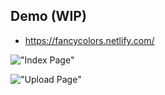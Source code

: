## Demo (WIP)

- https://fancycolors.netlify.com/

!["Index Page"](https://github.com/hollowic/fancy-colors/blob/master/public/Images/Generate.png?raw=true)

!["Upload Page"](https://github.com/hollowic/fancy-colors/blob/master/public/Images/Upload.png?raw=true)
